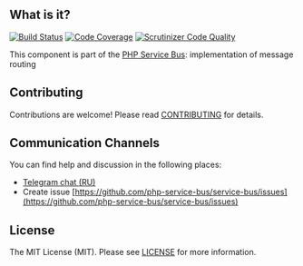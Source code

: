 ## What is it?
[![Build Status](https://travis-ci.org/php-service-bus/messages-router.svg?branch=v3.3)](https://travis-ci.org/php-service-bus/messages-router)
[![Code Coverage](https://scrutinizer-ci.com/g/php-service-bus/messages-router/badges/coverage.png?b=v3.3)](https://scrutinizer-ci.com/g/php-service-bus/messages-router/?branch=v3.3)
[![Scrutinizer Code Quality](https://scrutinizer-ci.com/g/php-service-bus/messages-router/badges/quality-score.png?b=v3.3)](https://scrutinizer-ci.com/g/php-service-bus/messages-router/?branch=v3.3)

This component is part of the [PHP Service Bus](https://github.com/php-service-bus/service-bus): implementation of message routing

## Contributing
Contributions are welcome! Please read [CONTRIBUTING](CONTRIBUTING.md) for details.

## Communication Channels
You can find help and discussion in the following places:
* [Telegram chat (RU)](https://t.me/php_service_bus)
* Create issue [https://github.com/php-service-bus/service-bus/issues](https://github.com/php-service-bus/service-bus/issues)

## License

The MIT License (MIT). Please see [LICENSE](LICENSE.md) for more information.
